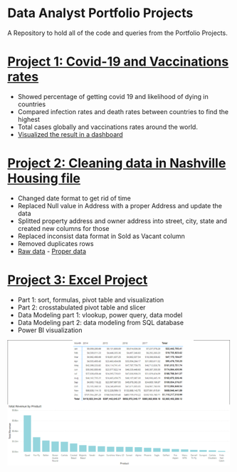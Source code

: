 # Data Analyst Portfolio Projects
A Repository to hold all of the code and queries from the Portfolio Projects.

# [Project 1: Covid-19 and Vaccinations rates](https://github.com/TheNumbers8/PortfolioProjects/tree/main/Covid-19)
* Showed percentage of getting covid 19 and likelihood of dying in countries
* Compared infection rates and  death rates between countries to find the highest
* Total cases globally and vaccinations rates around the world.
* [Visualized the result in a dashboard](https://public.tableau.com/app/profile/van5080/viz/CovidDashboard_16221837794250/Dashboard1)

# [Project 2: Cleaning data in Nashville Housing file](https://github.com/TheNumbers8/PortfolioProjects/tree/main/Data%20Cleaning)
* Changed date format to get rid of time
* Replaced Null value in Address with a proper Address and update the data
* Splitted property address and owner address into street, city, state and created new columns for those
* Replaced inconsist data format in Sold as Vacant column
* Removed duplicates rows
* [Raw data](https://github.com/TheNumbers8/PortfolioProjects/blob/main/Data%20Cleaning/Nashville%20Housing%20Data%20for%20Data%20Cleaning.xlsx) - [Proper data](https://github.com/TheNumbers8/PortfolioProjects/blob/main/Data%20Cleaning/Nashville%20Housing%20Data%20(Cleaned).xlsx)

# [Project 3: Excel Project](https://github.com/TheNumbers8/PortfolioProjects/blob/main/ExcelProject.zip)
* Part 1: sort, formulas, pivot table and visualization
* Part 2: crosstabulated pivot table and slicer
* Data Modeling part 1: vlookup, power query, data model
* Data Modeling part 2: data modeling from SQL database
* Power BI visualization

<img src="./images/TotalRevenue_powerBI.png" width="500">
